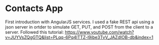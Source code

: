 # Contacts App
First introduction with AngularJS services. 
I used a fake REST api using a json server in ortder to simulate GET, PUT, and POST from the client to a server. 
Followed this tutorial: https://www.youtube.com/watch?v=JUYVsZQgGTQ&list=PLqq-6Pq4lTTZ-l9ibe3TvV_JAZdIOB-db&index=1
